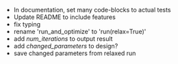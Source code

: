* In documentation, set many code-blocks to actual tests
* Update README to include features
* fix typing
* rename 'run_and_optimize' to 'run(relax=True)'
* add *num_iterations* to output result
* add *changed_parameters* to design?
* save changed parameters from relaxed run
